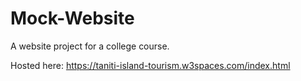 # Mock-Website
<p> A website project for a college course.</p>
<p>Hosted here: <a href="https://taniti-island-tourism.w3spaces.com/index.html" target="_blank">https://taniti-island-tourism.w3spaces.com/index.html</a></p>
